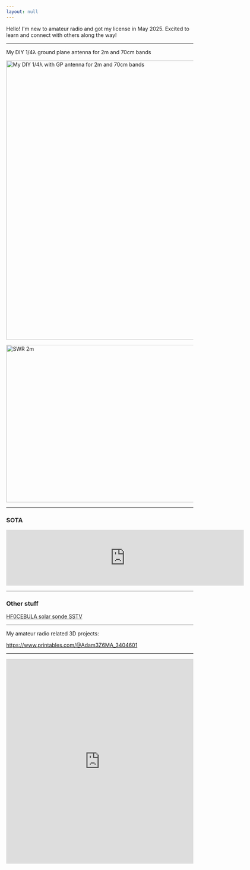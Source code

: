 ```yaml
---
layout: null
---
```

Hello! I'm new to amateur radio and got my license in May 2025. Excited to learn and connect with others along the way!

---
My DIY 1/4&lambda; ground plane antenna for 2m and 70cm bands

<a href="https://3z6ma.github.io/assets/img/antenna.jpg" target="_blank"><img alt="My DIY 1/4λ with GP antenna for 2m and 70cm bands" src="https://3z6ma.github.io/assets/img/antenna.jpg" style="height:750px; width:563px" /></a>

<a href="https://3z6ma.github.io/assets/img/nvna_2m_swr.jpg" target="_blank"><img alt="SWR 2m" src="https://3z6ma.github.io/assets/img/nvna_2m_swr.jpg" style="height:423px; width:564px" /></a>

---
### **SOTA**

<iframe frameborder="0" id="SOTA" name="SOTA Activations" scrolling="yes" src="https://neon1.net/sota/myact/?c=3Z6MA&amp;l=10&amp;w=1&amp;p=1" width="640"></iframe>

---
### **Other stuff**

<a href="https://photos.app.goo.gl/RxWDcFuBDnc9GoxU6" target="_blank">HF0CEBULA solar sonde SSTV</a>

---
My amateur radio related 3D projects:

<a href="https://www.printables.com/@Adam3Z6MA_3404601" target="_blank">https://www.printables.com/@Adam3Z6MA_3404601</a>

---
<iframe id="lb_summary" align="top" frameborder="0" height="550" scrolling="yes" src="https://logbook.qrz.com/lbstat/3Z6MA/" style="width: 100%; max-width: 1200px"></iframe>